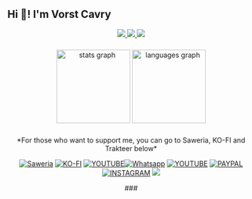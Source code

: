 <h2 align="left">Hi 👋! I'm Vorst Cavry</h2>

<p align="center">
  <a href="https://github.com/vorstcavry">
    <img src="http://github-profile-summary-cards.vercel.app/api/cards/profile-details?username=vorstcavry&theme=transparent" />
  </a>
  <a href="https://github.com/vorstcavry">
    <img src="https://github-readme-streak-stats.herokuapp.com/?user=vorstcavry&hide_border=true&card_width=338&theme=transparent" />
  </a>
  <a href="https://github.com/vorstcavry">
    <img src="http://github-profile-summary-cards.vercel.app/api/cards/stats?username=vorstcavry&theme=transparent" />
  </a>
</p>

###

<div align="center">
  <img src="https://github-readme-stats.vercel.app/api?username=vorstcavry&hide_title=false&hide_rank=false&show_icons=true&include_all_commits=true&count_private=true&disable_animations=false&theme=codeSTACKr&locale=en&hide_border=false" height="150" alt="stats graph"  />
  <img src="https://github-readme-stats.vercel.app/api/top-langs?username=vorstcavry&locale=en&hide_title=false&layout=compact&card_width=320&langs_count=5&theme=codeSTACKr&hide_border=false" height="150" alt="languages graph"  />
</div>

###
<center>
*For those who want to support me, you can go to Saweria, KO-FI and Trakteer below*

 <a href="https://saweria.co/VorstCavry"><img alt="Saweria" src="https://img.shields.io/badge/Saweria-7B3F00?style=for-the-badge&logo=ko-fi&logoColor=white"/></a> <a href="https://ko-fi.com/vorstcavry"><img alt="KO-FI" src="https://img.shields.io/badge/Ko--fi-F16061?style=for-the-badge&logo=ko-fi&logoColor=white "/></a> <a href="https://trakteer.id/vorstcavry/tip"><img alt="YOUTUBE" src="https://img.shields.io/badge/trakteer-F16061?style=for-the-badge&logo=buy-me-a-coffee&logoColor=white"/></a><a href="https://wa.me/6285726996330"><img alt="Whatsapp" src="https://img.shields.io/badge/WhatsApp-25D366?style=for-the-badge&logo=whatsapp&logoColor=white"/></a> <a href="https://www.youtube.com/@remajapekalongan"><img alt="YOUTUBE" src="https://img.shields.io/badge/YouTube-%23FF0000?style=for-the-badge&logo=YouTube&logoColor=white"/></a>
<a href="https://www.paypal.com/paypalme/vorstcavry?country.x=ID&locale.x=id_ID"><img alt="PAYPAL" src="https://img.shields.io/badge/PayPal-00457C?style=for-the-badge&logo=paypal&logoColor=white"/></a>
<a href="https://www.instagram.com/vorst_cavry/"><img alt="INSTAGRAM" src="https://img.shields.io/badge/Instagram-E4405F?style=for-the-badge&logo=instagram&logoColor=white"/></a> <a href="https://visitorbadge.io/status?path=https%3A%2F%2Fgithub.com%2Fvorstcavry"><img src="https://api.visitorbadge.io/api/visitors?path=https%3A%2F%2Fgithub.com%2Fvorstcavry&label=VISITORS&countColor=%23263759&labelStyle=none" /></a> <center/>
<center/>
###
<!--
**vorstcavry/vorstcavry** is a ✨ _special_ ✨ repository because its `README.md` (this file) appears on your GitHub profile.

Here are some ideas to get you started:

- 🔭 I’m currently working on ...
- 🌱 I’m currently learning ...
- 👯 I’m looking to collaborate on ...
- 🤔 I’m looking for help with ...
- 💬 Ask me about ...
- 📫 How to reach me: ...
- 😄 Pronouns: ...
- ⚡ Fun fact: ...
-->

